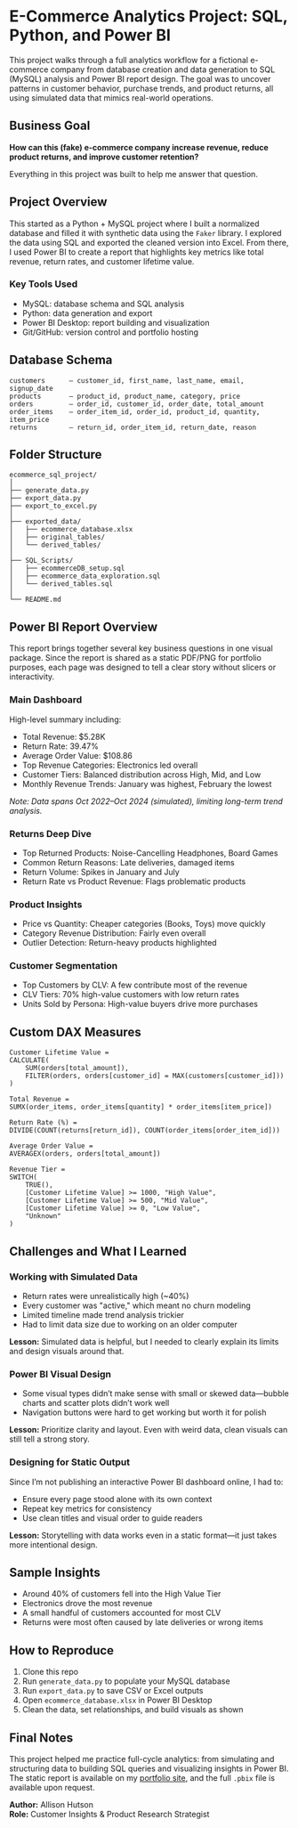 # E-Commerce Analytics Project: SQL, Python, and Power BI

This project walks through a full analytics workflow for a fictional e-commerce company from database creation and data generation to SQL (MySQL) analysis and Power BI report design. The goal was to uncover patterns in customer behavior, purchase trends, and product returns, all using simulated data that mimics real-world operations.

## Business Goal

**How can this (fake) e-commerce company increase revenue, reduce product returns, and improve customer retention?**

Everything in this project was built to help me answer that question.

## Project Overview

This started as a Python + MySQL project where I built a normalized database and filled it with synthetic data using the `Faker` library. I explored the data using SQL and exported the cleaned version into Excel. From there, I used Power BI to create a report that highlights key metrics like total revenue, return rates, and customer lifetime value.

### Key Tools Used

- MySQL: database schema and SQL analysis
- Python: data generation and export
- Power BI Desktop: report building and visualization
- Git/GitHub: version control and portfolio hosting

## Database Schema

```
customers      — customer_id, first_name, last_name, email, signup_date  
products       — product_id, product_name, category, price  
orders         — order_id, customer_id, order_date, total_amount  
order_items    — order_item_id, order_id, product_id, quantity, item_price  
returns        — return_id, order_item_id, return_date, reason  
```

## Folder Structure

```
ecommerce_sql_project/
│
├── generate_data.py          
├── export_data.py            
├── export_to_excel.py        
│
├── exported_data/
│   ├── ecommerce_database.xlsx     
│   ├── original_tables/            
│   └── derived_tables/             
│
├── SQL_Scripts/
│   ├── ecommerceDB_setup.sql           
│   ├── ecommerce_data_exploration.sql  
│   └── derived_tables.sql              
│
└── README.md
```

## Power BI Report Overview

This report brings together several key business questions in one visual package. Since the report is shared as a static PDF/PNG for portfolio purposes, each page was designed to tell a clear story without slicers or interactivity.

### Main Dashboard

High-level summary including:

- Total Revenue: $5.28K  
- Return Rate: 39.47%  
- Average Order Value: $108.86  
- Top Revenue Categories: Electronics led overall  
- Customer Tiers: Balanced distribution across High, Mid, and Low  
- Monthly Revenue Trends: January was highest, February the lowest  

*Note: Data spans Oct 2022–Oct 2024 (simulated), limiting long-term trend analysis.*

### Returns Deep Dive

- Top Returned Products: Noise-Cancelling Headphones, Board Games  
- Common Return Reasons: Late deliveries, damaged items  
- Return Volume: Spikes in January and July  
- Return Rate vs Product Revenue: Flags problematic products  

### Product Insights

- Price vs Quantity: Cheaper categories (Books, Toys) move quickly  
- Category Revenue Distribution: Fairly even overall  
- Outlier Detection: Return-heavy products highlighted  

### Customer Segmentation

- Top Customers by CLV: A few contribute most of the revenue  
- CLV Tiers: 70% high-value customers with low return rates  
- Units Sold by Persona: High-value buyers drive more purchases  

## Custom DAX Measures

```DAX
Customer Lifetime Value = 
CALCULATE(
    SUM(orders[total_amount]), 
    FILTER(orders, orders[customer_id] = MAX(customers[customer_id]))
)

Total Revenue = 
SUMX(order_items, order_items[quantity] * order_items[item_price])

Return Rate (%) = 
DIVIDE(COUNT(returns[return_id]), COUNT(order_items[order_item_id]))

Average Order Value = 
AVERAGEX(orders, orders[total_amount])

Revenue Tier = 
SWITCH(
    TRUE(),
    [Customer Lifetime Value] >= 1000, "High Value",
    [Customer Lifetime Value] >= 500, "Mid Value",
    [Customer Lifetime Value] >= 0, "Low Value",
    "Unknown"
)
```

## Challenges and What I Learned

### Working with Simulated Data

- Return rates were unrealistically high (~40%)
- Every customer was "active," which meant no churn modeling
- Limited timeline made trend analysis trickier
- Had to limit data size due to working on an older computer

**Lesson:** Simulated data is helpful, but I needed to clearly explain its limits and design visuals around that.

### Power BI Visual Design

- Some visual types didn’t make sense with small or skewed data—bubble charts and scatter plots didn’t work well
- Navigation buttons were hard to get working but worth it for polish

**Lesson:** Prioritize clarity and layout. Even with weird data, clean visuals can still tell a strong story.

### Designing for Static Output

Since I’m not publishing an interactive Power BI dashboard online, I had to:
- Ensure every page stood alone with its own context
- Repeat key metrics for consistency
- Use clean titles and visual order to guide readers

**Lesson:** Storytelling with data works even in a static format—it just takes more intentional design.

## Sample Insights

- Around 40% of customers fell into the High Value Tier  
- Electronics drove the most revenue  
- A small handful of customers accounted for most CLV  
- Returns were most often caused by late deliveries or wrong items

## How to Reproduce

1. Clone this repo  
2. Run `generate_data.py` to populate your MySQL database  
3. Run `export_data.py` to save CSV or Excel outputs  
4. Open `ecommerce_database.xlsx` in Power BI Desktop  
5. Clean the data, set relationships, and build visuals as shown

## Final Notes

This project helped me practice full-cycle analytics: from simulating and structuring data to building SQL queries and visualizing insights in Power BI. The static report is available on my [portfolio site](https://ahutson881.github.io/allisonh-portfolio/#), and the full `.pbix` file is available upon request.

**Author:** Allison Hutson  
**Role:** Customer Insights & Product Research Strategist

